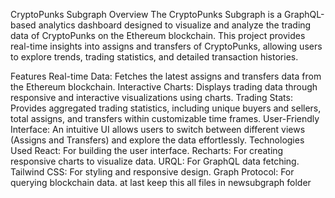 
CryptoPunks Subgraph
Overview
The CryptoPunks Subgraph is a GraphQL-based analytics dashboard designed to visualize and analyze the trading data of CryptoPunks on the Ethereum blockchain. This project provides real-time insights into assigns and transfers of CryptoPunks, allowing users to explore trends, trading statistics, and detailed transaction histories.

Features
Real-time Data: Fetches the latest assigns and transfers data from the Ethereum blockchain.
Interactive Charts: Displays trading data through responsive and interactive visualizations using charts.
Trading Stats: Provides aggregated trading statistics, including unique buyers and sellers, total assigns, and transfers within customizable time frames.
User-Friendly Interface: An intuitive UI allows users to switch between different views (Assigns and Transfers) and explore the data effortlessly.
Technologies Used
React: For building the user interface.
Recharts: For creating responsive charts to visualize data.
URQL: For GraphQL data fetching.
Tailwind CSS: For styling and responsive design.
Graph Protocol: For querying blockchain data.
at last keep this all files in newsubgraph folder

